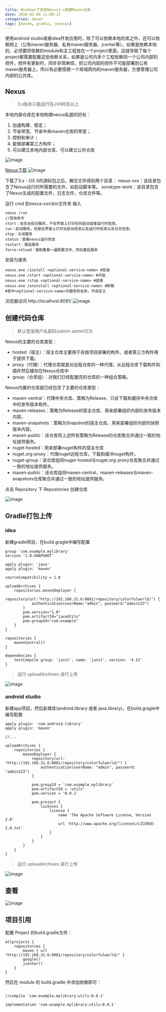 ```yaml
---
title: Windows下安装Nexus3.x搭建Maven仓库
date: 2018-02-09 11:00:13
categories: maven
tags: [maven, gradle, jonesun] 
---
```


使用android studio或者idea开发应用时，除了可以依赖本地的库之外，还可以依赖网上（公有maven服务器、私有maven服务器、jcenter等）。如果是依赖本地的，必须要将依赖的module和主工程放在一个project里面，这就导致了每个project都需要配置这些依赖关系，如果是公司内多个工程依赖同一个公司内部的控件，控件有更新时，同步非常麻烦，但公司内部的控件不可能部署到公有maven服务器上，所以有必要搭建一个局域网内的maven服务器，方便管理公司内部的公共库。

<!-- more -->

## Nexus ##
> 3.x版本只能运行在JVM8及以上

本地内部仓库在本地构建nexus私服的好处：

1. 加速构建、稳定；
2. 节省带宽、节省中央maven仓库的带宽；
3. 控制和审计；
4. 能够部署第三方构件；
5. 可以建立本地内部仓库、可以建立公共仓库

![image](https://github.com/jonesun/blog/blob/master/source/image/Windows%E4%B8%8B%E5%AE%89%E8%A3%85Nexus3-x%E6%90%AD%E5%BB%BAMaven%E4%BB%93%E5%BA%93/0.png?raw=true) 


[Nexus下载](https://www.sonatype.com/download-sonatype-trial?submissionGuid=8d76d833-cc25-4b42-8c46-123de611dbcb)
![image](https://github.com/jonesun/blog/blob/master/source/image/Windows%E4%B8%8B%E5%AE%89%E8%A3%85Nexus3-x%E6%90%AD%E5%BB%BAMaven%E4%BB%93%E5%BA%93/1.png?raw=true) 



下载了3.x - OS X的源码包之后，解压文件得到两个目录：
nexus-xxx：该目录包含了Nexus运行时所需要的文件，如启动脚本等。
sonatype-work：该目录包含了Nexus生成的配置文件，日志文件，仓库文件等。

运行
cmd 到nexus-xxx\bin文件夹 输入
```
nexus /run
//其他命令
start：在后台启动服务，不在界面上打印任何启动或者运行时信息。
run：启动服务，但是在界面上打印出启动信息以及运行时信息以及日志信息。
stop：关闭服务
status：查看nexus运行状态
restart：重启服务
force-reload：强制重载一遍配置文件，然后重启服务
```

安装为服务
```
nexus.exe /install <optional-service-name> #安装
nexus.exe /start <optional-service-name> #开始
nexus.exe /stop <optional-service-name> #结束
nexus.exe /uninstall <optional-service-name> #卸载
#其中<optional-service-name>为服务的名称，可自定义
```

浏览器访问 http://localhost:8081/
![image](https://github.com/jonesun/blog/blob/master/source/image/Windows%E4%B8%8B%E5%AE%89%E8%A3%85Nexus3-x%E6%90%AD%E5%BB%BAMaven%E4%BB%93%E5%BA%93/2.png?raw=true) 

## 创建代码仓库 ##

> 默认登录用户名密码(admin admin123)

Nexus的主要的仓库类型：
- hosted（宿主）：宿主仓库主要用于存放项目部署的构件、或者第三方构件用于提供下载。
- proxy（代理）：代理仓库就是对远程仓库的一种代理，从远程仓库下载构件和插件然后缓存在Nexus仓库中
- group（仓库组）：对我们已经配置完的仓库的一种组合策略。

Nexus内置的仓库就已经包含了主要的仓库类型：
- maven-central：代理中央仓库、策略为Release、只会下载和缓存中央仓库中的发布版本构件。
- maven-releases：策略为Release的宿主仓库、用来部署组织内部的发布版本内容。
- maven-snapshots：策略为Snapshot的宿主仓库、用来部署组织内部的快照版本内容。
- maven-public：该仓库将上述所有策略为Release的仓库聚合并通过一致的地址提供服务。
- nuget-hosted：用来部署nuget构件的宿主仓库
- nuget.org-proxy：代理nuget远程仓库，下载和缓冲nuget构件。
- nuget-group：该仓库组将nuget-hosted与nuget.org-proxy仓库聚合并通过一致的地址提供服务。
- maven-public：该仓库组将maven-central，maven-releases与maven-snapshots仓库聚合并通过一致的地址提供服务。


点击 Repository 下 Repositories 创建仓库

![image](https://github.com/jonesun/blog/blob/master/source/image/Windows%E4%B8%8B%E5%AE%89%E8%A3%85Nexus3-x%E6%90%AD%E5%BB%BAMaven%E4%BB%93%E5%BA%93/3.png?raw=true) 

## Gradle打包上传 ##

### idea ###
新建gradle项目，在build.gragle中编写配置
```
group 'com.example.mylibrary'
version '1.0-SNAPSHOT'

apply plugin: 'java'
apply plugin: 'maven'

sourceCompatibility = 1.8

uploadArchives {
    repositories.mavenDeployer {
        repository(url:"http://192.168.31.6:8081/repository/colorfulworld/") {
            authentication(userName:"admin", password:"admin123")
        }
        pom.version="1.0"
        pom.artifactId="javaUtils"
        pom.groupId="com.example"
    }
}

repositories {
    mavenCentral()
}

dependencies {
    testCompile group: 'junit', name: 'junit', version: '4.12'
}

```
> 运行 uploadArchives 进行上传

![image](https://github.com/jonesun/blog/blob/master/source/image/Windows%E4%B8%8B%E5%AE%89%E8%A3%85Nexus3-x%E6%90%AD%E5%BB%BAMaven%E4%BB%93%E5%BA%93/4.png?raw=true) 

### android studio ###

新建app项目，然后新建库(android.library 或者 java.library)，在build.gragle中编写配置
```
apply plugin: 'com.android.library'
apply plugin: 'maven'

//...

uploadArchives {
    repositories {
        mavenDeployer {
            repository(url: "http://192.168.31.6:8081/repository/colorfulworld/") {
                authentication(userName: "admin", password: "admin123")
            }

            pom.groupId = 'com.example.mylibrary'
            pom.artifactId = 'utils'
            pom.version = '0.0.1'

            pom.project {
                licenses {
                    license {
                        name 'The Apache Software License, Version 2.0'
                        url 'http://www.apache.org/licenses/LICENSE-2.0.txt'
                    }
                }
            }
        }
    }
}
```
> 运行 uploadArchives 进行上传

![image](https://github.com/jonesun/blog/blob/master/source/image/Windows%E4%B8%8B%E5%AE%89%E8%A3%85Nexus3-x%E6%90%AD%E5%BB%BAMaven%E4%BB%93%E5%BA%93/5.png?raw=true) 

## 查看 ##
![image](https://github.com/jonesun/blog/blob/master/source/image/Windows%E4%B8%8B%E5%AE%89%E8%A3%85Nexus3-x%E6%90%AD%E5%BB%BAMaven%E4%BB%93%E5%BA%93/6.png?raw=true) 

## 项目引用 ##

配置 Project 的build.gradle文件：
```
allprojects {
    repositories {
        maven { url "http://192.168.31.6:8081/repository/colorfulworld/" }
        google()
        jcenter()
    }
}
```

然后在 module 的 build.gradle 中添加依赖即可：

```

//compile 'com.example.mylibrary:utils:0.0.1'

implementation 'com.example.mylibrary:utils:0.0.1'

```